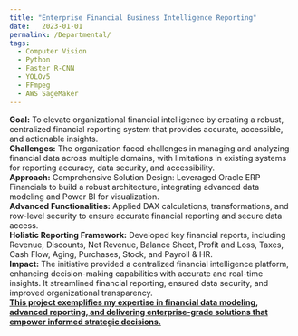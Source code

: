 ```yaml
---
title: "Enterprise Financial Business Intelligence Reporting"
date:   2023-01-01
permalink: /Departmental/
tags:
  - Computer Vision
  - Python
  - Faster R-CNN
  - YOLOv5
  - FFmpeg
  - AWS SageMaker 
---
```


**Goal:** To elevate organizational financial intelligence by creating a robust, centralized financial reporting system that provides accurate, accessible, and actionable insights.
\
**Challenges:** The organization faced challenges in managing and analyzing financial data across multiple domains, with limitations in existing systems for reporting accuracy, data security, and accessibility.
\
**Approach:** Comprehensive Solution Design: Leveraged Oracle ERP Financials to build a robust architecture, integrating advanced data modeling and Power BI for visualization.\
**Advanced Functionalities:** Applied DAX calculations, transformations, and row-level security to ensure accurate financial reporting and secure data access.\
**Holistic Reporting Framework:** Developed key financial reports, including Revenue, Discounts, Net Revenue, Balance Sheet, Profit and Loss, Taxes, Cash Flow, Aging, Purchases, Stock, and Payroll & HR.\
**Impact:** The initiative provided a centralized financial intelligence platform, enhancing decision-making capabilities with accurate and real-time insights. It streamlined financial reporting, ensured data security, and improved organizational transparency.
\
<ins>**This project exemplifies my expertise in financial data modeling, advanced reporting, and delivering enterprise-grade solutions that empower informed strategic decisions.**
